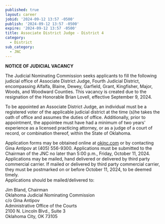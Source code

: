 ```yaml
---
published: true
layout: career
jobid: '2024-09-12 13:57 -0500'
publish: '2024-09-12 13:57 -0500'
expire: '2024-09-12 13:57 -0500'
title: Associate District Judge - District 4
category:
  - District
sub_category:
  - JNC
---
```

**NOTICE OF JUDICIAL VACANCY**

The Judicial Nominating Commission seeks applicants to fill the following judicial office of Associate District Judge, Fourth Judicial District, encompassing Alfalfa, Blaine, Dewey, Garfield, Grant, Kingfisher, Major, Woods, and Woodward Counties. This vacancy is created due to the resignation of the Honorable Brian Lovell, effective September 9, 2024.

To be appointed an Associate District Judge, an individual must be a registered voter of the applicable judicial district at the time (s)he takes the oath of office and assumes the duties of office. Additionally, prior to appointment, the appointee must have had a minimum of two years' experience as a licensed practicing attorney, or as a judge of a court of record, or  combination thereof, within the State of Oklahoma.

Application forms may be obtained online at [okjnc.com](https://www.okjnc.com) or by contacting Gina Antipov at (405) 556-9300. Applications must be submitted to the Chairman of the JNC no later than 5:00 p.m., Friday, October 11, 2024. Applications may be mailed, hand delivered or delivered by third party commercial carrier. If mailed or delivered by third party commercial carrier, they must be postmarked on or before October 11, 2024, to be deemed timely.  
Applications should be mailed/delivered to: 

Jim Bland, Chairman  
Oklahoma Judicial Nominating Commission  
c/o Gina Antipov  
Administrative Office of the Courts  
2100 N. Lincoln Blvd., Suite 3  
Oklahoma City, OK 73105  
